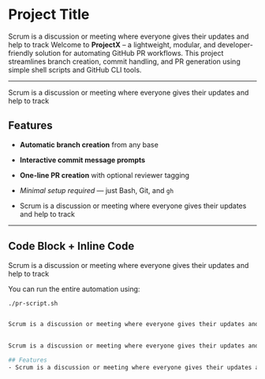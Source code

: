 # Project Title

Scrum is a discussion or meeting where everyone gives their updates and help to track
Welcome to **ProjectX** – a lightweight, modular, and developer-friendly solution for automating GitHub PR workflows. This project streamlines branch creation, commit handling, and PR generation using simple shell scripts and GitHub CLI tools.

---

Scrum is a discussion or meeting where everyone gives their updates and help to track
## Features 
  
- **Automatic branch creation** from any base
- **Interactive commit message prompts**
- **One-line PR creation** with optional reviewer tagging
- *Minimal setup required* — just Bash, Git, and `gh`


- Scrum is a discussion or meeting where everyone gives their updates and help to track
---

## Code Block + Inline Code
Scrum is a discussion or meeting where everyone gives their updates and help to track

You can run the entire automation using:

```bash
./pr-script.sh


Scrum is a discussion or meeting where everyone gives their updates and help to track

 
Scrum is a discussion or meeting where everyone gives their updates and help to track

## Features
- Scrum is a discussion or meeting where everyone gives their updates and help to track
